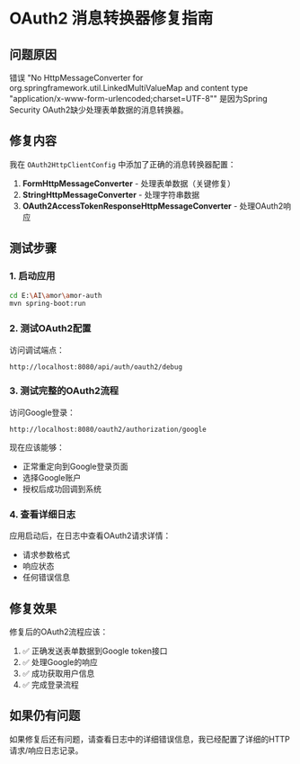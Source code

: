 # OAuth2 消息转换器修复指南

## 问题原因
错误 "No HttpMessageConverter for org.springframework.util.LinkedMultiValueMap and content type "application/x-www-form-urlencoded;charset=UTF-8"" 是因为Spring Security OAuth2缺少处理表单数据的消息转换器。

## 修复内容
我在 `OAuth2HttpClientConfig` 中添加了正确的消息转换器配置：

1. **FormHttpMessageConverter** - 处理表单数据（关键修复）
2. **StringHttpMessageConverter** - 处理字符串数据
3. **OAuth2AccessTokenResponseHttpMessageConverter** - 处理OAuth2响应

## 测试步骤

### 1. 启动应用
```bash
cd E:\AI\amor\amor-auth
mvn spring-boot:run
```

### 2. 测试OAuth2配置
访问调试端点：
```
http://localhost:8080/api/auth/oauth2/debug
```

### 3. 测试完整的OAuth2流程
访问Google登录：
```
http://localhost:8080/oauth2/authorization/google
```

现在应该能够：
- 正常重定向到Google登录页面
- 选择Google账户
- 授权后成功回调到系统

### 4. 查看详细日志
应用启动后，在日志中查看OAuth2请求详情：
- 请求参数格式
- 响应状态
- 任何错误信息

## 修复效果
修复后的OAuth2流程应该：
1. ✅ 正确发送表单数据到Google token接口
2. ✅ 处理Google的响应
3. ✅ 成功获取用户信息
4. ✅ 完成登录流程

## 如果仍有问题
如果修复后还有问题，请查看日志中的详细错误信息，我已经配置了详细的HTTP请求/响应日志记录。
